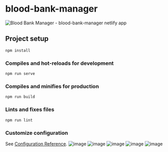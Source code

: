 
# blood-bank-manager
![Blood Bank Manager - blood-bank-manager netlify app](https://github.com/akshayxemo/Blood-Bank-Manager-Web/assets/83893825/a0cc0ab3-028d-4af0-b03c-842c029f1a53)

## Project setup
```
npm install
```

### Compiles and hot-reloads for development
```
npm run serve
```

### Compiles and minifies for production
```
npm run build
```

### Lints and fixes files
```
npm run lint
```

### Customize configuration
See [Configuration Reference](https://cli.vuejs.org/config/).
![image](https://github.com/akshayxemo/Blood-Bank-Manager-Web/assets/83893825/f3e59e2a-119c-4d1d-ba7b-846e6b154389)
![image](https://github.com/akshayxemo/Blood-Bank-Manager-Web/assets/83893825/150464d0-65ba-4179-95dc-26f6320b4b5f)
![image](https://github.com/akshayxemo/Blood-Bank-Manager-Web/assets/83893825/b6d0dc65-feef-470d-a4ac-54571996072b)
![image](https://github.com/akshayxemo/Blood-Bank-Manager-Web/assets/83893825/4c11eceb-f3d6-4d34-92b8-9da2801eb317)
![image](https://github.com/akshayxemo/Blood-Bank-Manager-Web/assets/83893825/8681c303-0974-4c00-88e8-0f806767d663)





